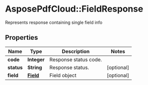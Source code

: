 ﻿# AsposePdfCloud::FieldResponse
Represents response containing single field info

## Properties
Name | Type | Description | Notes
------------ | ------------- | ------------- | -------------
**code** | **Integer** | Response status code. | 
**status** | **String** | Response status. | [optional] 
**field** | [**Field**](Field.md) | Field object | [optional] 


